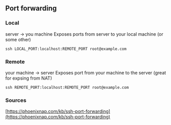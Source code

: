 ## Port forwarding

### Local

server -> you machine
Exposes ports from server to your local machine (or some other)

```
ssh LOCAL_PORT:localhost:REMOTE_PORT root@example.com
```

### Remote

your machine -> server
Exposes port from your machine to the server (great for expsing from NAT)

```
ssh REMOTE_PORT:localhost:REMOTE_PORT root@example.com
```

### Sources

[https://phoenixnap.com/kb/ssh-port-forwarding](https://phoenixnap.com/kb/ssh-port-forwarding)